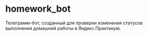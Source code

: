 # homework_bot
Телеграмм-бот, созданный для проверки изменения статусов выполнения домашней работы в Яндекс.Практикум.
